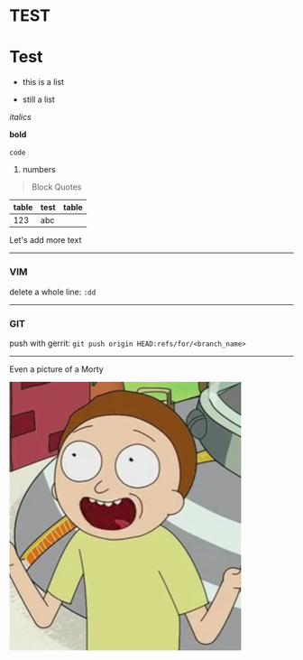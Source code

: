 # TEST

# Test

- this is a list

* still a list

*italics*

**bold**

`code`

1. numbers

> Block
> Quotes

|table|test|table|
|---|---|---|
|123|abc

Let's add more text

---
### VIM

delete a whole line: `:dd`

---

### GIT

push with gerrit: `git push origin HEAD:refs/for/<branch_name>`

---

Even a picture of a Morty

![](images/morty.png)
